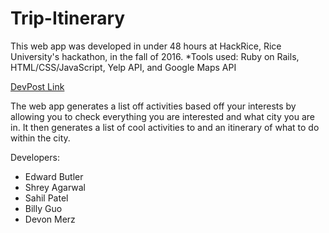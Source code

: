 # Trip-Itinerary
This web app was developed in under 48 hours at HackRice, Rice University's hackathon, in the fall of 2016. 
*Tools used: Ruby on Rails, HTML/CSS/JavaScript, Yelp API, and Google Maps API

[DevPost Link](https://devpost.com/software/your-ideal-trip)

The web app generates a list off activities based off your interests by allowing you to check everything you are interested and what city you are in. It then generates a list of cool activities to and an itinerary of what to do within the city.

Developers: 
* Edward Butler
* Shrey Agarwal
* Sahil Patel
* Billy Guo
* Devon Merz

